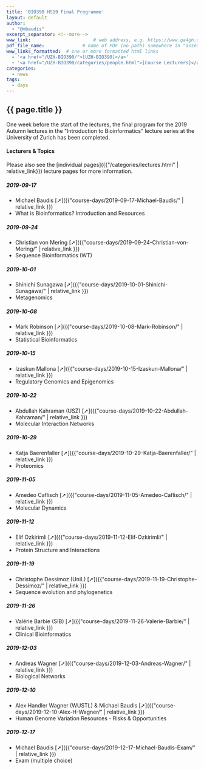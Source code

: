 ```yaml
---
title: 'BIO390 HS19 Final Programme'
layout: default
author:
  - "@mbaudis"
excerpt_separator: <!--more-->
www_link: 						# web address, e.g. https://www.ga4gh.org; auto-linked
pdf_file_name: 				# name of PDF (no path) somewhere in "assets"; auto-linked
www_links_formatted:  # one or more formatted html links
  - '<a href="/UZH-BIO390/">[UZH-BIO390]</a>'
  - '<a href="/UZH-BIO390/categories/people.html">[Course Lecturers]</a>'
categories:
  - news
tags:
  - days
---
```


## {{ page.title }}

One week before the start of the lectures, the final program for the 2019 Autumn lectures in the "Introduction to Bioinformatics" lecture series at the University of Zurich has been completed.

<!--more-->

#### Lecturers & Topics

Please also see the [individual pages]({{"/categories/lectures.html" | relative_link}}) lecture pages for more information.


##### 2019-09-17
* Michael Baudis [➚]({{"course-days/2019-09-17-Michael-Baudis/" | relative_link }})
* What is Bioinformatics? Introduction and Resources

##### 2019-09-24
* Christian von Mering [➚]({{"course-days/2019-09-24-Christian-von-Mering/" | relative_link }})
* Sequence Bioinformatics (WT)

##### 2019-10-01
* Shinichi Sunagawa [➚]({{"course-days/2019-10-01-Shinichi-Sunagawa/" | relative_link }})
* Metagenomics

##### 2019-10-08
* Mark Robinson [➚]({{"course-days/2019-10-08-Mark-Robinson/" | relative_link }})
* Statistical Bioinformatics

##### 2019-10-15
* Izaskun Mallona [➚]({{"course-days/2019-10-15-Izaskun-Mallona/" | relative_link }})
* Regulatory Genomics and Epigenomics

##### 2019-10-22
* Abdullah Kahraman (USZ) [➚]({{"course-days/2019-10-22-Abdullah-Kahraman/" | relative_link }})
* Molecular Interaction Networks

##### 2019-10-29
* Katja Baerenfaller [➚]({{"course-days/2019-10-29-Katja-Baerenfaller/" | relative_link }})
* Proteomics

##### 2019-11-05
* Amedeo Caflisch [➚]({{"course-days/2019-11-05-Amedeo-Caflisch/" | relative_link }})
* Molecular Dynamics

##### 2019-11-12
* Elif Ozkirimli [➚]({{"course-days/2019-11-12-Elif-Ozkirimli/" | relative_link }})
* Protein Structure and Interactions

##### 2019-11-19
* Christophe Dessimoz (UniL) [➚]({{"course-days/2019-11-19-Christophe-Dessimoz/" | relative_link }})
* Sequence evolution and phylogenetics

##### 2019-11-26
* Valérie Barbie (SIB) [➚]({{"course-days/2019-11-26-Valerie-Barbie/" | relative_link }})
* Clinical Bioinformatics

##### 2019-12-03
* Andreas Wagner [➚]({{"course-days/2019-12-03-Andreas-Wagner/" | relative_link }})
* Biological Networks

##### 2019-12-10
* Alex Handler Wagner (WUSTL) & Michael Baudis [➚]({{"course-days/2019-12-10-Alex-H-Wagner/" | relative_link }})
* Human Genome Variation Resources - Risks & Opportunities

##### 2019-12-17
* Michael Baudis [➚]({{"course-days/2019-12-17-Michael-Baudis-Exam/" | relative_link }})
* Exam (multiple choice)
